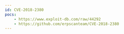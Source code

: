 ```yaml
---
id: CVE-2018-2380
pocs: 
    - https://www.exploit-db.com/raw/44292
    - https://github.com/erpscanteam/CVE-2018-2380
---
```

